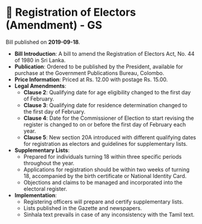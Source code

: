 # 📄  Registration of Electors (Amendment) - GS

Bill published on **2019-09-18**.

- **Bill Introduction**: A bill to amend the Registration of Electors Act, No. 44 of 1980 in Sri Lanka.
- **Publication**: Ordered to be published by the President, available for purchase at the Government Publications Bureau, Colombo.
- **Price Information**: Priced at Rs. 12.00 with postage Rs. 15.00.
- **Legal Amendments**:
  - **Clause 2**: Qualifying date for age eligibility changed to the first day of February.
  - **Clause 3**: Qualifying date for residence determination changed to the first day of February.
  - **Clause 4**: Date for the Commissioner of Election to start revising the register is changed to on or before the first day of February each year.
  - **Clause 5**: New section 20A introduced with different qualifying dates for registration as electors and guidelines for supplementary lists.
- **Supplementary Lists**:
  - Prepared for individuals turning 18 within three specific periods throughout the year.
  - Applications for registration should be within two weeks of turning 18, accompanied by the birth certificate or National Identity Card.
  - Objections and claims to be managed and incorporated into the electoral register.
- **Implementation**:
  - Registering officers will prepare and certify supplementary lists.
  - Lists published in the Gazette and newspapers.
  - Sinhala text prevails in case of any inconsistency with the Tamil text.
